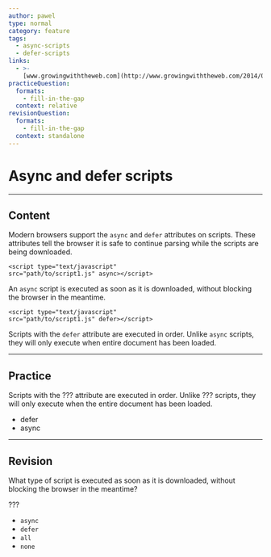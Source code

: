 ```yaml
---
author: pawel
type: normal
category: feature
tags:
  - async-scripts
  - defer-scripts
links:
  - >-
    [www.growingwiththeweb.com](http://www.growingwiththeweb.com/2014/02/async-vs-defer-attributes.html){website}
practiceQuestion:
  formats:
    - fill-in-the-gap
  context: relative
revisionQuestion:
  formats:
    - fill-in-the-gap
  context: standalone
---
```


# Async and defer scripts


---

## Content

Modern browsers support the `async` and `defer` attributes on scripts. These attributes tell the browser it is safe to continue parsing while the scripts are being downloaded.

```plain-text
<script type="text/javascript"
src="path/to/script1.js" async></script>
```

An `async` script is executed as soon as it is downloaded, without blocking the browser in the meantime.

```plain-text
<script type="text/javascript"
src="path/to/script1.js" defer></script>
```

Scripts with the `defer` attribute are executed in order. Unlike `async` scripts, they will only execute when entire document has been loaded.


---

## Practice

Scripts with the ??? attribute are executed in order. Unlike ??? scripts, they will only execute when the entire document has been loaded.

- defer
- async


---

## Revision

What type of script is executed as soon as it is downloaded, without blocking the browser in the meantime?

???

- `async`
- `defer`
- `all`
- `none`
